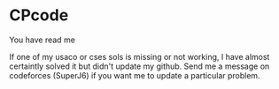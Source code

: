 # CPcode
You have read me

If one of my usaco or cses sols is missing or not working, I have almost certaintly solved it but didn't update my github.
Send me a message on codeforces (SuperJ6) if you want me to update a particular problem.
